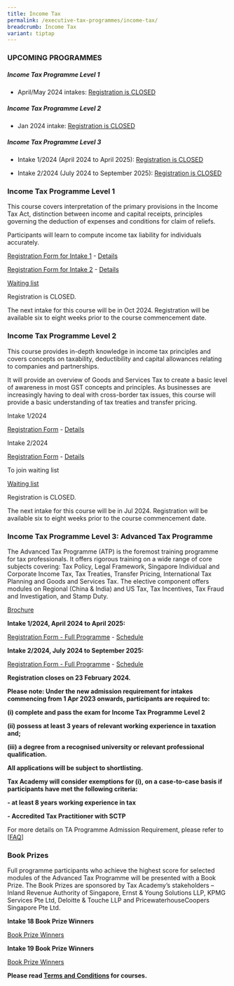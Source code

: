 ```yaml
---
title: Income Tax
permalink: /executive-tax-programmes/income-tax/
breadcrumb: Income Tax
variant: tiptap
---
```

<h3><strong>UPCOMING PROGRAMMES</strong></h3>
<h5><strong>Income Tax Programme Level 1</strong></h5>
<ul data-tight="true" class="tight">
<li>
<p>April/May 2024 intakes: <a href="/executive-tax-programmes/income-tax/#etp1oct-ta-id" rel="noopener noreferrer nofollow" target="_blank">Registration is CLOSED</a>
</p>
</li>
</ul>
<h5><strong>Income Tax Programme Level 2</strong></h5>
<ul data-tight="true" class="tight">
<li>
<p>Jan 2024 intake: <a href="/executive-tax-programmes/income-tax/#etp2sep-ta-id" rel="noopener noreferrer nofollow" target="_blank">Registration is CLOSED</a>
</p>
</li>
</ul>
<h5><strong>Income Tax Programme Level 3</strong></h5>
<ul data-tight="true" class="tight">
<li>
<p>Intake 1/2024 (April 2024 to April 2025): <a href="/executive-tax-programmes/income-tax/#atp-ta-id" rel="noopener noreferrer nofollow" target="_blank">Registration is CLOSED</a>
</p>
</li>
<li>
<p>Intake 2/2024 (July 2024 to September 2025): <a href="/executive-tax-programmes/income-tax/#atp-ta-id" rel="noopener noreferrer nofollow" target="_blank">Registration is CLOSED</a>
</p>
</li>
</ul>
<p></p>
<h3><strong>Income Tax Programme Level 1</strong></h3>
<p>This course covers interpretation of the primary provisions in the Income
Tax Act, distinction between income and capital receipts, principles governing
the deduction of expenses and conditions for claim of reliefs.</p>
<p>Participants will learn to compute income tax liability for individuals
accurately.</p>
<p><a href="https://form.gov.sg/65ee9ce54a44f5816c230a9e" rel="noopener noreferrer nofollow" target="_blank">Registration Form for Intake 1</a> -
<a href="/files/Intake_1_Course_brochure_L1_IT_2024___8Apr.pdf" rel="noopener noreferrer nofollow" target="_blank">Details</a>
</p>
<p><a href="https://form.gov.sg/65ee9e84e7798cdb741a620f" rel="noopener noreferrer nofollow" target="_blank">Registration Form for Intake 2</a> -
<a href="/files/executive-tax-programmes/intake2_brochure_level1_incometax_2024.pdf" rel="noopener noreferrer nofollow" target="_blank">Details</a>
</p>
<p><a href="https://form.gov.sg/65ee9957e7798cdb74190955" rel="noopener noreferrer nofollow" target="_blank">Waiting list</a>
</p>
<p>Registration is CLOSED.</p>
<p>The next intake for this course will be in Oct 2024. Registration will
be available six to eight weeks prior to the course commencement date.</p>
<p></p>
<h3><strong>Income Tax Programme Level 2</strong></h3>
<p>This course provides in-depth knowledge in income tax principles and covers
concepts on taxability, deductibility and capital allowances relating to
companies and partnerships.</p>
<p>It will provide an overview of Goods and Services Tax to create a basic
level of awareness in most GST concepts and principles. As businesses are
increasingly having to deal with cross-border tax issues, this course will
provide a basic understanding of tax treaties and transfer pricing.</p>
<p>Intake 1/2024</p>
<p><a href="https://go.gov.sg/itl212024reg" rel="noopener noreferrer nofollow" target="_blank">Registration Form</a> -
<a href="/files/L2_IT_1_2024_course_brochure.pdf" rel="noopener noreferrer nofollow" target="_blank">Details</a>
</p>
<p></p>
<p>Intake 2/2024</p>
<p><a href="https://go.gov.sg/itl212024reg" rel="noopener noreferrer nofollow" target="_blank">Registration Form</a> -
<a href="/files/L2_IT_1_2024_course_brochure.pdf" rel="noopener noreferrer nofollow" target="_blank">Details</a>
</p>
<p>To join waiting list</p>
<p><a href="https://go.gov.sg/l2itwating" rel="noopener noreferrer nofollow" target="_blank">Waiting list</a>
</p>
<p></p>
<p></p>
<p></p>
<p>Registration is CLOSED.</p>
<p>The next intake for this course will be in Jul 2024. Registration will
be available six to eight weeks prior to the course commencement date.</p>
<p></p>
<h3><strong>Income Tax Programme Level 3: Advanced Tax Programme</strong></h3>
<p>The Advanced Tax Programme (ATP) is the foremost training programme for
tax professionals. It offers rigorous training on a wide range of core
subjects covering: Tax Policy, Legal Framework, Singapore Individual and
Corporate Income Tax, Tax Treaties, Transfer Pricing, International Tax
Planning and Goods and Services Tax. The elective component offers modules
on Regional (China &amp; India) and US Tax, Tax Incentives, Tax Fraud and
Investigation, and Stamp Duty.</p>
<p><a href="/files/executive-tax-programmes/atp__fy24__brochure.pdf" rel="noopener noreferrer nofollow" target="_blank">Brochure</a>
</p>
<p></p>
<p><strong>Intake 1/2024, April 2024 to April 2025:</strong>
</p>
<p><a href="https://form.gov.sg/65bb6520661be4d8c1d3321f" rel="noopener noreferrer nofollow" target="_blank">Registration Form - Full Programme</a> -
<a href="/files/executive-tax-programmes/ATP_Intake_1_2024.pdf" rel="noopener noreferrer nofollow" target="_blank">Schedule</a>
</p>
<p></p>
<p><strong>Intake 2/2024, July 2024 to September 2025:</strong>
</p>
<p><a href="https://form.gov.sg/65bb67656cd4478c6d780e6a" rel="noopener noreferrer nofollow" target="_blank"><u>Registration Form - Full Programme</u></a> -
<a href="/files/ATP_Intake_2_2024.pdf" rel="noopener noreferrer nofollow" target="_blank">Schedule</a>
</p>
<p></p>
<p><strong>Registration closes on 23 February 2024.</strong>
</p>
<p><strong>Please note: Under the new admission requirement for intakes commencing from 1 Apr 2023 onwards, participants are required to:</strong>
</p>
<p><strong>(i) complete and pass the exam for Income Tax Programme Level 2</strong>
</p>
<p><strong>(ii) possess at least 3 years of relevant working experience in taxation and;</strong>
</p>
<p><strong>(iii) a degree from a recognised university or relevant professional qualification.</strong>
</p>
<p><strong>All applications will be subject to shortlisting.</strong>
</p>
<p><strong>Tax Academy will consider exemptions for (i), on a case-to-case basis if participants have met the following criteria:</strong>
</p>
<p><strong>- at least 8 years working experience in tax</strong>
</p>
<p><strong>- Accredited Tax Practitioner with SCTP</strong>
</p>
<p>For more details on TA Programme Admission Requirement, please refer to
[<a href="https://www.taxacademy.sg/executive-tax-programmes/tax-training-roadmap/" rel="noopener noreferrer nofollow" target="_blank">FAQ</a>]</p>
<h3><strong>Book Prizes</strong></h3>
<p>Full programme participants who achieve the highest score for selected
modules of the Advanced Tax Programme will be presented with a Book Prize.
The Book Prizes are sponsored by Tax Academy’s stakeholders – Inland Revenue
Authority of Singapore, Ernst &amp; Young Solutions LLP, KPMG Services
Pte Ltd, Deloitte &amp; Touche LLP and PricewaterhouseCoopers Singapore
Pte Ltd.</p>
<p><strong>Intake 18 Book Prize Winners</strong>
</p>
<p><a href="/files/executive-tax-programmes/atp%20(intake%2018)%20book%20prize%20winners%20v2.pdf" rel="noopener noreferrer nofollow" target="_blank">Book Prize Winners</a>
</p>
<p><strong>Intake 19 Book Prize Winners</strong>
</p>
<p><a href="/files/executive-tax-programmes/atp%20(intake%2019)%20book%20prize%20winners%20v1.pdf" rel="noopener noreferrer nofollow" target="_blank">Book Prize Winners</a>
</p>
<p><strong>Please read <a href="https://production-iras-tax-academy.netlify.com/executive-tax-programmes/terms-and-conditions/" rel="noopener noreferrer nofollow" target="_blank">Terms and Conditions</a> for courses.</strong>
</p>